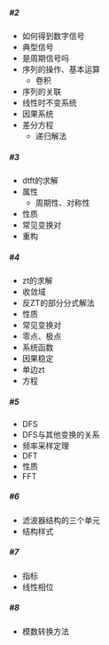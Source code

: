 ##### #2

- 如何得到数字信号
- 典型信号
- 是周期信号吗
- 序列的操作、基本运算
  - 卷积
- 序列的关联
- 线性时不变系统
- 因果系统
- 差分方程
  - 递归解法

##### #3

- dtft的求解
- 属性
  - 周期性、对称性
- 性质
- 常见变换对
- 重构

##### #4

- zt的求解
- 收敛域
- 反ZT的部分分式解法
- 性质
- 常见变换对
- 零点、极点
- 系统函数
- 因果稳定
- 单边zt
- 方程

##### #5

- DFS
- DFS与其他变换的关系
- 频率采样定理
- DFT
- 性质
- FFT

##### #6

- 滤波器结构的三个单元
- 结构样式

##### #7

- 指标
- 线性相位

##### #8

- 模数转换方法
